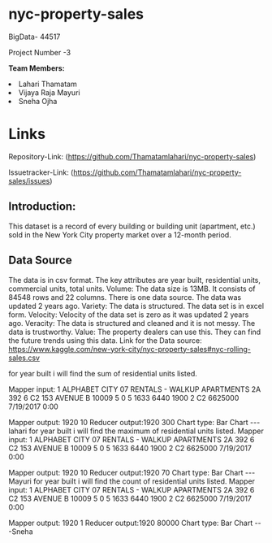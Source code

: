 # nyc-property-sales
BigData- 44517


Project Number -3


<b>Team Members:</b>
  <li>Lahari Thamatam</li>
  <li>Vijaya Raja Mayuri</li>
  <li>Sneha Ojha</li>
  
  # Links
  Repository-Link:  (https://github.com/Thamatamlahari/nyc-property-sales)
  
  
  Issuetracker-Link:   (https://github.com/Thamatamlahari/nyc-property-sales/issues)
  
  
 ## Introduction:
 
 
 This dataset is a record of every building or building unit (apartment, etc.) sold in the New York City property market over a 12-month period.
 
 ## Data Source
 
The data is in csv format.
The key attributes are year built, residential units, commercial units, total units.
Volume: The data size is 13MB. It consists of 84548 rows and 22 columns. There is one data source. The data was updated 2 years ago.
Variety: The data is structured. The data set is in excel form.
Velocity: Velocity of the data set is zero as it was updated 2 years ago.
Veracity: The data is structured and cleaned and it is not messy. The data is trustworthy.
Value: The property dealers can use this. They can find the future trends using this data.
Link for the Data source:   https://www.kaggle.com/new-york-city/nyc-property-sales#nyc-rolling-sales.csv

for year built i will find the sum of residential units listed.

Mapper input: 1 ALPHABET CITY 07 RENTALS - WALKUP APARTMENTS             2A 392 6 C2 153 AVENUE B 10009 5 0 5 1633 6440 1900 2 C2 6625000 7/19/2017 0:00

Mapper output: 1920 10
Reducer output:1920 300
Chart type: Bar Chart
---lahari 
for year built i will find the maximum of residential units listed.
Mapper input: 1 ALPHABET CITY 07 RENTALS - WALKUP APARTMENTS             2A 392 6 C2 153 AVENUE B 10009 5 0 5 1633 6440 1900 2 C2 6625000 7/19/2017 0:00

Mapper output: 1920 10
Reducer output:1920 70
Chart type: Bar Chart
---Mayuri
for year built i will find the count of residential units listed.
Mapper input: 1 ALPHABET CITY 07 RENTALS - WALKUP APARTMENTS             2A 392 6 C2 153 AVENUE B 10009 5 0 5 1633 6440 1900 2 C2 6625000 7/19/2017 0:00

Mapper output: 1920 1
Reducer output:1920 80000
Chart type: Bar Chart
---Sneha


